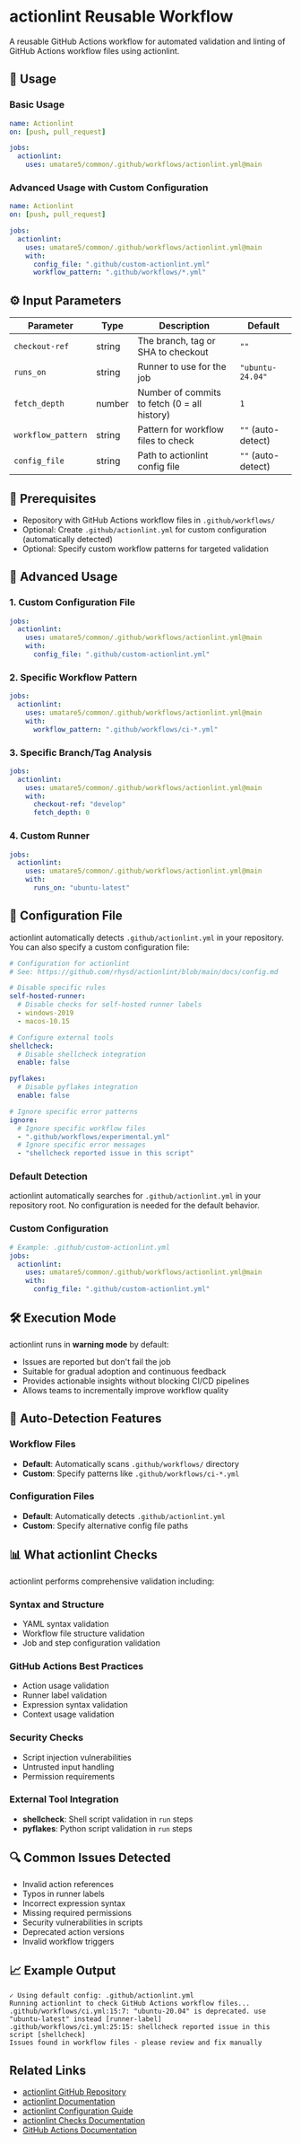 # actionlint Reusable Workflow

A reusable GitHub Actions workflow for automated validation and linting of GitHub Actions workflow files using actionlint.

## 🚀 Usage

### Basic Usage

```yaml
name: Actionlint
on: [push, pull_request]

jobs:
  actionlint:
    uses: umatare5/common/.github/workflows/actionlint.yml@main
```

### Advanced Usage with Custom Configuration

```yaml
name: Actionlint
on: [push, pull_request]

jobs:
  actionlint:
    uses: umatare5/common/.github/workflows/actionlint.yml@main
    with:
      config_file: ".github/custom-actionlint.yml"
      workflow_pattern: ".github/workflows/*.yml"
```

## ⚙️ Input Parameters

| Parameter          | Type   | Description                                  | Default            |
| ------------------ | ------ | -------------------------------------------- | ------------------ |
| `checkout-ref`     | string | The branch, tag or SHA to checkout           | `""`               |
| `runs_on`          | string | Runner to use for the job                    | `"ubuntu-24.04"`   |
| `fetch_depth`      | number | Number of commits to fetch (0 = all history) | `1`                |
| `workflow_pattern` | string | Pattern for workflow files to check          | `""` (auto-detect) |
| `config_file`      | string | Path to actionlint config file               | `""` (auto-detect) |

## 📝 Prerequisites

- Repository with GitHub Actions workflow files in `.github/workflows/`
- Optional: Create `.github/actionlint.yml` for custom configuration (automatically detected)
- Optional: Specify custom workflow patterns for targeted validation

## 📖 Advanced Usage

### 1. Custom Configuration File

```yaml
jobs:
  actionlint:
    uses: umatare5/common/.github/workflows/actionlint.yml@main
    with:
      config_file: ".github/custom-actionlint.yml"
```

### 2. Specific Workflow Pattern

```yaml
jobs:
  actionlint:
    uses: umatare5/common/.github/workflows/actionlint.yml@main
    with:
      workflow_pattern: ".github/workflows/ci-*.yml"
```

### 3. Specific Branch/Tag Analysis

```yaml
jobs:
  actionlint:
    uses: umatare5/common/.github/workflows/actionlint.yml@main
    with:
      checkout-ref: "develop"
      fetch_depth: 0
```

### 4. Custom Runner

```yaml
jobs:
  actionlint:
    uses: umatare5/common/.github/workflows/actionlint.yml@main
    with:
      runs_on: "ubuntu-latest"
```

## 🔧 Configuration File

actionlint automatically detects `.github/actionlint.yml` in your repository. You can also specify a custom configuration file:

```yaml
# Configuration for actionlint
# See: https://github.com/rhysd/actionlint/blob/main/docs/config.md

# Disable specific rules
self-hosted-runner:
  # Disable checks for self-hosted runner labels
  - windows-2019
  - macos-10.15

# Configure external tools
shellcheck:
  # Disable shellcheck integration
  enable: false

pyflakes:
  # Disable pyflakes integration
  enable: false

# Ignore specific error patterns
ignore:
  # Ignore specific workflow files
  - ".github/workflows/experimental.yml"
  # Ignore specific error messages
  - "shellcheck reported issue in this script"
```

### Default Detection

actionlint automatically searches for `.github/actionlint.yml` in your repository root. No configuration is needed for the default behavior.

### Custom Configuration

```yaml
# Example: .github/custom-actionlint.yml
jobs:
  actionlint:
    uses: umatare5/common/.github/workflows/actionlint.yml@main
    with:
      config_file: ".github/custom-actionlint.yml"
```

## 🛠️ Execution Mode

actionlint runs in **warning mode** by default:

- Issues are reported but don't fail the job
- Suitable for gradual adoption and continuous feedback
- Provides actionable insights without blocking CI/CD pipelines
- Allows teams to incrementally improve workflow quality

## 🎯 Auto-Detection Features

### Workflow Files

- **Default**: Automatically scans `.github/workflows/` directory
- **Custom**: Specify patterns like `.github/workflows/ci-*.yml`

### Configuration Files

- **Default**: Automatically detects `.github/actionlint.yml`
- **Custom**: Specify alternative config file paths

## 📊 What actionlint Checks

actionlint performs comprehensive validation including:

### Syntax and Structure

- YAML syntax validation
- Workflow file structure validation
- Job and step configuration validation

### GitHub Actions Best Practices

- Action usage validation
- Runner label validation
- Expression syntax validation
- Context usage validation

### Security Checks

- Script injection vulnerabilities
- Untrusted input handling
- Permission requirements

### External Tool Integration

- **shellcheck**: Shell script validation in `run` steps
- **pyflakes**: Python script validation in `run` steps

## 🔍 Common Issues Detected

- Invalid action references
- Typos in runner labels
- Incorrect expression syntax
- Missing required permissions
- Security vulnerabilities in scripts
- Deprecated action versions
- Invalid workflow triggers

## 📈 Example Output

```text
✓ Using default config: .github/actionlint.yml
Running actionlint to check GitHub Actions workflow files...
.github/workflows/ci.yml:15:7: "ubuntu-20.04" is deprecated. use "ubuntu-latest" instead [runner-label]
.github/workflows/ci.yml:25:15: shellcheck reported issue in this script [shellcheck]
Issues found in workflow files - please review and fix manually
```

## Related Links

- [actionlint GitHub Repository](https://github.com/rhysd/actionlint)
- [actionlint Documentation](https://github.com/rhysd/actionlint/tree/main/docs)
- [actionlint Configuration Guide](https://github.com/rhysd/actionlint/blob/main/docs/config.md)
- [actionlint Checks Documentation](https://github.com/rhysd/actionlint/blob/main/docs/checks.md)
- [GitHub Actions Documentation](https://docs.github.com/en/actions)
